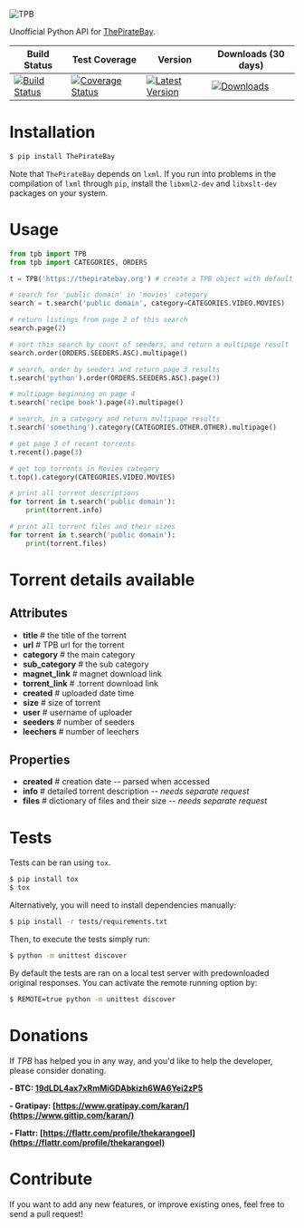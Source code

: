 ![TPB](http://www.goel.im/images/tpb.jpg)

Unofficial Python API for [ThePirateBay](http://thepiratebay.org/).

| Build Status | Test Coverage | Version | Downloads (30 days) |
| ------------ | ------------- | ------- | ------------------- |
| [![Build Status](https://travis-ci.org/karan/TPB.png?branch=master)](https://travis-ci.org/karan/TPB) | [![Coverage Status](https://coveralls.io/repos/karan/TPB/badge.png)](https://coveralls.io/r/karan/TPB) | [![Latest Version](https://pypip.in/v/ThePirateBay/badge.png)](https://pypi.python.org/pypi/ThePirateBay/) | [![Downloads](https://pypip.in/d/ThePirateBay/badge.png)](https://pypi.python.org/pypi/ThePirateBay/) |

Installation
=============
```sh
$ pip install ThePirateBay
```

Note that ``ThePirateBay`` depends on ``lxml``. If you run into problems in the compilation of ``lxml`` through ``pip``, install the ``libxml2-dev`` and ``libxslt-dev`` packages on your system.

Usage
==========

```python
from tpb import TPB
from tpb import CATEGORIES, ORDERS

t = TPB('https://thepiratebay.org') # create a TPB object with default domain

# search for 'public domain' in 'movies' category
search = t.search('public domain', category=CATEGORIES.VIDEO.MOVIES)

# return listings from page 2 of this search
search.page(2)

# sort this search by count of seeders, and return a multipage result
search.order(ORDERS.SEEDERS.ASC).multipage()

# search, order by seeders and return page 3 results
t.search('python').order(ORDERS.SEEDERS.ASC).page(3)

# multipage beginning on page 4
t.search('recipe book').page(4).multipage()

# search, in a category and return multipage results
t.search('something').category(CATEGORIES.OTHER.OTHER).multipage()

# get page 3 of recent torrents
t.recent().page(3)

# get top torrents in Movies category
t.top().category(CATEGORIES.VIDEO.MOVIES)

# print all torrent descriptions
for torrent in t.search('public domain'):
    print(torrent.info)

# print all torrent files and their sizes
for torrent in t.search('public domain'):
    print(torrent.files)
```

Torrent details available
==================

Attributes
----------

* **title** # the title of the torrent
* **url** # TPB url for the torrent
* **category** # the main category
* **sub_category** # the sub category
* **magnet_link** # magnet download link
* **torrent_link** # .torrent download link
* **created** # uploaded date time
* **size** # size of torrent
* **user** # username of uploader
* **seeders** # number of seeders
* **leechers** # number of leechers

Properties
----------

* **created** # creation date -- parsed when accessed
* **info** # detailed torrent description -- *needs separate request*
* **files** # dictionary of files and their size -- *needs separate request*

Tests
=====

Tests can be ran using `tox`.
```sh
$ pip install tox
$ tox
```

Alternatively, you will need to install dependencies manually:
```sh
$ pip install -r tests/requirements.txt
```

Then, to execute the tests simply run:
```sh
$ python -m unittest discover
```

By default the tests are ran on a local test server with predownloaded original
responses. You can activate the remote running option by:
```sh
$ REMOTE=true python -m unittest discover
```

Donations
========

If *TPB* has helped you in any way, and you'd like to help the developer, please consider donating.

**- BTC: [19dLDL4ax7xRmMiGDAbkizh6WA6Yei2zP5](http://i.imgur.com/bAQgKLN.png)**

**- Gratipay: [https://www.gratipay.com/karan/](https://www.gittip.com/karan/)**

**- Flattr: [https://flattr.com/profile/thekarangoel](https://flattr.com/profile/thekarangoel)**

Contribute
========

If you want to add any new features, or improve existing ones, feel free to send a pull request!
